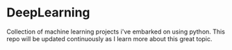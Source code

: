 # DeepLearning
Collection of machine learning projects i've embarked on using python. This repo will be updated continuously as I learn more about this great topic.
